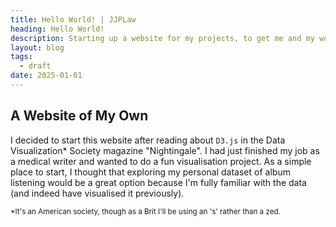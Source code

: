 ```yaml
---
title: Hello World! | JJPLaw
heading: Hello World!
description: Starting up a website for my projects, to get me and my work out there into the world.
layout: blog
tags:
  - draft
date: 2025-01-01
---
```

## A Website of My Own

I decided to start this website after reading about `D3.js` in the Data Visualization* Society magazine "Nightingale". I had just finished my job as a medical writer and wanted to do a fun visualisation project. As a simple place to start, I thought that exploring my personal dataset of album listening would be a great option because I'm fully familiar with the data (and indeed have visualised it previously). 



<small>*It's an American society, though as a Brit I'll be using an 's' rather than a zed.</small>
